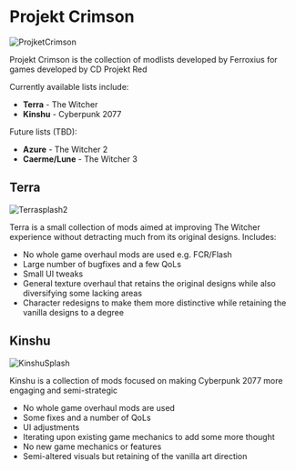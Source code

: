 # Projekt Crimson
![ProjketCrimson](https://github.com/Ferroxius/Kinshu/assets/88400328/b0dfdbaf-982c-4d43-b708-a583826771e6)

Projekt Crimson is the collection of modlists developed by Ferroxius for games developed by CD Projekt Red

Currently available lists include:
- **Terra** - The Witcher
- **Kinshu** - Cyberpunk 2077

Future lists (TBD):
- **Azure** - The Witcher 2
- **Caerme/Lune** - The Witcher 3


## Terra
![Terrasplash2](https://github.com/Ferroxius/Kinshu/assets/88400328/41d3087c-d3a6-4f76-a02f-659f3e8b5913)

Terra is a small collection of mods aimed at improving The Witcher experience without detracting much from its original designs. Includes:
- No whole game overhaul mods are used e.g. FCR/Flash
- Large number of bugfixes and a few QoLs
- Small UI tweaks
- General texture overhaul that retains the original designs while also diversifying some lacking areas
- Character redesigns to make them more distinctive while retaining the vanilla designs to a degree


## Kinshu
![KinshuSplash](https://github.com/Ferroxius/Kinshu/assets/88400328/221eb4bb-fb4d-4a4a-85d4-36b9b552abed)

Kinshu is a collection of mods focused on making Cyberpunk 2077 more engaging and semi-strategic
- No whole game overhaul mods are used
- Some fixes and a number of QoLs
- UI adjustments
- Iterating upon existing game mechanics to add some more thought
- No new game mechanics or features
- Semi-altered visuals but retaining of the vanilla art direction
